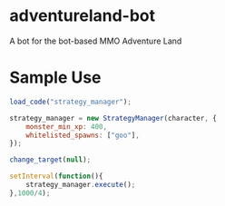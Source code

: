 # adventureland-bot
A bot for the bot-based MMO Adventure Land
# Sample Use

```js
load_code("strategy_manager");

strategy_manager = new StrategyManager(character, {
	monster_min_xp: 400,
	whitelisted_spawns: ["goo"],
});

change_target(null);

setInterval(function(){
	strategy_manager.execute();
},1000/4);
```
